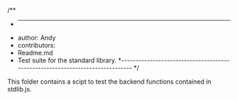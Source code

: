 /**
 * -----------------------------------------------------------------------------
 * author: Andy
 * contributors:
 * Readme.md
 * Test suite for the standard library.
 *------------------------------------------------------------------------------
 */

This folder contains a scipt to test the backend functions contained in stdlib.js.